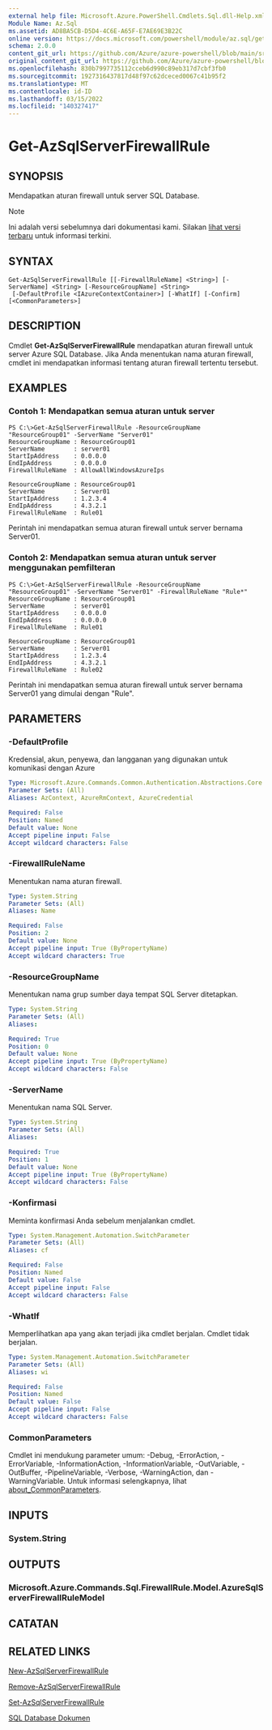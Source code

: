 ```yaml
---
external help file: Microsoft.Azure.PowerShell.Cmdlets.Sql.dll-Help.xml
Module Name: Az.Sql
ms.assetid: AD8BA5CB-D5D4-4C6E-A65F-E7AE69E3B22C
online version: https://docs.microsoft.com/powershell/module/az.sql/get-azsqlserverfirewallrule
schema: 2.0.0
content_git_url: https://github.com/Azure/azure-powershell/blob/main/src/Sql/Sql/help/Get-AzSqlServerFirewallRule.md
original_content_git_url: https://github.com/Azure/azure-powershell/blob/main/src/Sql/Sql/help/Get-AzSqlServerFirewallRule.md
ms.openlocfilehash: 830b7997735112cceb6d990c89eb317d7cbf3fb0
ms.sourcegitcommit: 1927316437817d48f97c62dceced0067c41b95f2
ms.translationtype: MT
ms.contentlocale: id-ID
ms.lasthandoff: 03/15/2022
ms.locfileid: "140327417"
---
```

# Get-AzSqlServerFirewallRule

## SYNOPSIS
Mendapatkan aturan firewall untuk server SQL Database.

> [!NOTE]
>Ini adalah versi sebelumnya dari dokumentasi kami. Silakan [lihat versi terbaru](/powershell/module/az.sql/get-azsqlserverfirewallrule) untuk informasi terkini.

## SYNTAX

```
Get-AzSqlServerFirewallRule [[-FirewallRuleName] <String>] [-ServerName] <String> [-ResourceGroupName] <String>
 [-DefaultProfile <IAzureContextContainer>] [-WhatIf] [-Confirm] [<CommonParameters>]
```

## DESCRIPTION
Cmdlet **Get-AzSqlServerFirewallRule** mendapatkan aturan firewall untuk server Azure SQL Database.
Jika Anda menentukan nama aturan firewall, cmdlet ini mendapatkan informasi tentang aturan firewall tertentu tersebut.

## EXAMPLES

### Contoh 1: Mendapatkan semua aturan untuk server
```
PS C:\>Get-AzSqlServerFirewallRule -ResourceGroupName "ResourceGroup01" -ServerName "Server01"
ResourceGroupName : ResourceGroup01
ServerName        : server01
StartIpAddress    : 0.0.0.0
EndIpAddress      : 0.0.0.0
FirewallRuleName  : AllowAllWindowsAzureIps

ResourceGroupName : ResourceGroup01
ServerName        : Server01
StartIpAddress    : 1.2.3.4
EndIpAddress      : 4.3.2.1
FirewallRuleName  : Rule01
```

Perintah ini mendapatkan semua aturan firewall untuk server bernama Server01.

### Contoh 2: Mendapatkan semua aturan untuk server menggunakan pemfilteran
```
PS C:\>Get-AzSqlServerFirewallRule -ResourceGroupName "ResourceGroup01" -ServerName "Server01" -FirewallRuleName "Rule*"
ResourceGroupName : ResourceGroup01
ServerName        : server01
StartIpAddress    : 0.0.0.0
EndIpAddress      : 0.0.0.0
FirewallRuleName  : Rule01

ResourceGroupName : ResourceGroup01
ServerName        : Server01
StartIpAddress    : 1.2.3.4
EndIpAddress      : 4.3.2.1
FirewallRuleName  : Rule02
```

Perintah ini mendapatkan semua aturan firewall untuk server bernama Server01 yang dimulai dengan "Rule".

## PARAMETERS

### -DefaultProfile
Kredensial, akun, penyewa, dan langganan yang digunakan untuk komunikasi dengan Azure

```yaml
Type: Microsoft.Azure.Commands.Common.Authentication.Abstractions.Core.IAzureContextContainer
Parameter Sets: (All)
Aliases: AzContext, AzureRmContext, AzureCredential

Required: False
Position: Named
Default value: None
Accept pipeline input: False
Accept wildcard characters: False
```

### -FirewallRuleName
Menentukan nama aturan firewall.

```yaml
Type: System.String
Parameter Sets: (All)
Aliases: Name

Required: False
Position: 2
Default value: None
Accept pipeline input: True (ByPropertyName)
Accept wildcard characters: True
```

### -ResourceGroupName
Menentukan nama grup sumber daya tempat SQL Server ditetapkan.

```yaml
Type: System.String
Parameter Sets: (All)
Aliases:

Required: True
Position: 0
Default value: None
Accept pipeline input: True (ByPropertyName)
Accept wildcard characters: False
```

### -ServerName
Menentukan nama SQL Server.

```yaml
Type: System.String
Parameter Sets: (All)
Aliases:

Required: True
Position: 1
Default value: None
Accept pipeline input: True (ByPropertyName)
Accept wildcard characters: False
```

### -Konfirmasi
Meminta konfirmasi Anda sebelum menjalankan cmdlet.

```yaml
Type: System.Management.Automation.SwitchParameter
Parameter Sets: (All)
Aliases: cf

Required: False
Position: Named
Default value: False
Accept pipeline input: False
Accept wildcard characters: False
```

### -WhatIf
Memperlihatkan apa yang akan terjadi jika cmdlet berjalan.
Cmdlet tidak berjalan.

```yaml
Type: System.Management.Automation.SwitchParameter
Parameter Sets: (All)
Aliases: wi

Required: False
Position: Named
Default value: False
Accept pipeline input: False
Accept wildcard characters: False
```

### CommonParameters
Cmdlet ini mendukung parameter umum: -Debug, -ErrorAction, -ErrorVariable, -InformationAction, -InformationVariable, -OutVariable, -OutBuffer, -PipelineVariable, -Verbose, -WarningAction, dan -WarningVariable. Untuk informasi selengkapnya, lihat [about_CommonParameters](http://go.microsoft.com/fwlink/?LinkID=113216).

## INPUTS

### System.String

## OUTPUTS

### Microsoft.Azure.Commands.Sql.FirewallRule.Model.AzureSqlServerFirewallRuleModel

## CATATAN

## RELATED LINKS

[New-AzSqlServerFirewallRule](./New-AzSqlServerFirewallRule.md)

[Remove-AzSqlServerFirewallRule](./Remove-AzSqlServerFirewallRule.md)

[Set-AzSqlServerFirewallRule](./Set-AzSqlServerFirewallRule.md)

[SQL Database Dokumen](https://docs.microsoft.com/azure/sql-database/)


